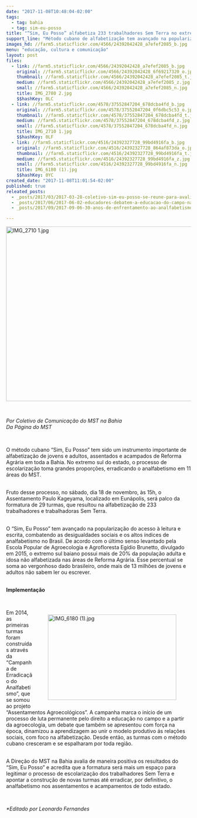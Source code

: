 ```yaml
---
date: "2017-11-08T10:48:04-02:00"
tags:
  - tag: bahia
  - tag: sim-eu-posso
title: "“Sim, Eu Posso” alfabetiza 233 trabalhadores Sem Terra no extremo sul da Bahia"
support_line: "Método cubano de alfabetização tem avançado na popularização do acesso à leitura e escrita, combatendo as desigualdades sociais e os altos índices de analfabetismo no Brasil."
images_hd: //farm5.staticflickr.com/4566/24392042428_a7efef2085_b.jpg
menu: "educação, cultura e comunicação"
layout: post
files:
  - link: //farm5.staticflickr.com/4566/24392042428_a7efef2085_b.jpg
    original: //farm5.staticflickr.com/4566/24392042428_6f69217320_o.jpg
    thumbnail: //farm5.staticflickr.com/4566/24392042428_a7efef2085_t.jpg
    medium: //farm5.staticflickr.com/4566/24392042428_a7efef2085_z.jpg
    small: //farm5.staticflickr.com/4566/24392042428_a7efef2085_n.jpg
    title: IMG_2780 2.jpg
    $$hashKey: 0LC
  - link: //farm5.staticflickr.com/4578/37552847204_678dcba4fd_b.jpg
    original: //farm5.staticflickr.com/4578/37552847204_0f6dbc5c53_o.jpg
    thumbnail: //farm5.staticflickr.com/4578/37552847204_678dcba4fd_t.jpg
    medium: //farm5.staticflickr.com/4578/37552847204_678dcba4fd_z.jpg
    small: //farm5.staticflickr.com/4578/37552847204_678dcba4fd_n.jpg
    title: IMG_2710 1.jpg
    $$hashKey: 0LF
  - link: //farm5.staticflickr.com/4516/24392327728_99bd4916fa_b.jpg
    original: //farm5.staticflickr.com/4516/24392327728_864af873da_o.jpg
    thumbnail: //farm5.staticflickr.com/4516/24392327728_99bd4916fa_t.jpg
    medium: //farm5.staticflickr.com/4516/24392327728_99bd4916fa_z.jpg
    small: //farm5.staticflickr.com/4516/24392327728_99bd4916fa_n.jpg
    title: IMG_6180 (1).jpg
    $$hashKey: 0YC
created_date: "2017-11-08T11:01:54-02:00"
published: true
releated_posts:
  - _posts/2017/03/2017-03-28-coletivo-sim-eu-posso-se-reune-para-avaliar-o-processo-de-alfabetizacao.md
  - _posts/2017/06/2017-06-02-educadores-debatem-a-educacao-do-campo-na-formacao-das-familias-sem-terra.md
  - _posts/2017/09/2017-09-06-30-anos-de-enfrentamento-ao-analfabetismo.md

---
```

<p><img alt="IMG_2710 1.jpg" height="476" src="//farm5.staticflickr.com/4578/37552847204_678dcba4fd_b.jpg" width="700" /></p>

<p>&nbsp;</p>

<p><em>Por Coletivo de Comunica&ccedil;&atilde;o do MST na Bahia<br />
Da P&aacute;gina do MST</em></p>

<p>&nbsp;</p>

<p>O m&eacute;todo cubano &ldquo;Sim, Eu Posso&rdquo; tem sido um instrumento importante de alfabetiza&ccedil;&atilde;o de jovens e adultos, assentados e acampados de Reforma Agr&aacute;ria em toda a Bahia. No extremo sul do estado, o processo de escolariza&ccedil;&atilde;o toma grandes propor&ccedil;&otilde;es, erradicando o analfabetismo em 11 &aacute;reas do MST.</p>

<p><br />
Fruto desse processo, no s&aacute;bado, dia 18 de novembro, &agrave;s 15h, o Assentamento Paulo Kageyama, localizado em Eun&aacute;polis, ser&aacute; palco da formatura de 29 turmas, que resultou na alfabetiza&ccedil;&atilde;o de 233 trabalhadores e trabalhadoras Sem Terra.</p>

<p><br />
O &ldquo;Sim, Eu Posso&rdquo; tem avan&ccedil;ado na populariza&ccedil;&atilde;o do acesso &agrave; leitura e escrita, combatendo as desigualdades sociais e os altos &iacute;ndices de analfabetismo no Brasil. De acordo com o &uacute;ltimo senso levantado pela Escola Popular de Agroecologia e Agrofloresta Eg&iacute;dio Brunetto, divulgado em 2015, o extremo sul baiano possui mais de 20% da popula&ccedil;&atilde;o adulta e idosa n&atilde;o alfabetizada nas &aacute;reas de Reforma Agr&aacute;ria. Esse percentual se soma ao vergonhoso dado brasileiro, onde mais de 13 milh&otilde;es de jovens e adultos n&atilde;o sabem ler ou escrever.</p>

<p><br />
<strong>Implementa&ccedil;&atilde;o</strong></p>

<p>&nbsp;</p>

<figure class="image" style="float:right"><img alt="IMG_6180 (1).jpg" height="233" src="//farm5.staticflickr.com/4516/24392327728_99bd4916fa_b.jpg" width="350" />
<figcaption></figcaption>
</figure>

<p>Em 2014, as primeiras turmas foram constru&iacute;das atrav&eacute;s da &ldquo;Campanha de Erradica&ccedil;&atilde;o do Analfabetismo&rdquo;, que se somou ao projeto &ldquo;Assentamentos Agroecol&oacute;gicos&rdquo;. A campanha marca o in&iacute;cio de um processo de luta permanente pelo direito a educa&ccedil;&atilde;o no campo e a partir da agroecologia, um debate que tamb&eacute;m se apresentou com for&ccedil;a na &eacute;poca, dinamizou a aprendizagem ao unir o modelo produtivo &aacute;s rela&ccedil;&otilde;es sociais, com foco na alfabetiza&ccedil;&atilde;o. Desde ent&atilde;o, as turmas com o m&eacute;todo cubano cresceram e se espalharam por toda regi&atilde;o.</p>

<p><br />
A Dire&ccedil;&atilde;o do MST na Bahia avalia de maneira positiva os resultados do &ldquo;Sim, Eu Posso&rdquo; e acredita que a formatura ser&aacute; mais um espa&ccedil;o para legitimar o processo de escolariza&ccedil;&atilde;o dos trabalhadores Sem Terra e apontar a constru&ccedil;&atilde;o de novas turmas at&eacute; erradicar, por definitivo, o analfabetismo nos assentamentos e acampamentos de todo estado.</p>

<p>&nbsp;</p>

<p><em>*Editado por Leonardo Fernandes</em></p>
